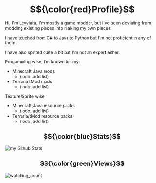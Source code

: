 # $${\color{red}Profile}$$

Hi, I'm Levviata, I'm mostly a game modder, but I've been deviating from modding existing pieces into making my own pieces.

I have touched from C# to Java to Python but I'm not proficient in any of them.

I have also sprited quite a bit but I'm not an expert either.

Progamming wise, I'm known for my:
- Minecraft Java mods
  - (todo: add list)
- Terraria tMod mods
  - (todo: add list)  

Texture/Sprite wise:
- Minecraft Java resource packs
  - (todo: add list)
- Terraria/tMod resource packs
  - (todo: add list)

## $${\color{blue}Stats}$$

<!-- 

-->

<img align="center" src="https://github-readme-stats.vercel.app/api?username=levviata&include_all_commits=true&count_private=true&show_icons=true&line_height=20&title_color=ffffff&icon_color=ffffff&text_color=ffffff&bg_color=161d27" alt="my Github Stats"/>

## $${\color{green}Views}$$
<img src="https://widgetbite.com/stats/levviata" alt="watching_count" />
 
